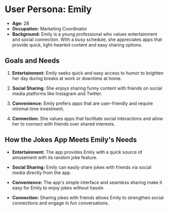 # User Persona: Emily

- **Age:** 28
- **Occupation:** Marketing Coordinator
- **Background:** Emily is a young professional who values entertainment and social connection. With a busy schedule, she appreciates apps that provide quick, light-hearted content and easy sharing options.

## Goals and Needs

1. **Entertainment:** Emily seeks quick and easy access to humor to brighten her day during breaks at work or downtime at home.

2. **Social Sharing:** She enjoys sharing funny content with friends on social media platforms like Instagram and Twitter.

3. **Convenience:** Emily prefers apps that are user-friendly and require minimal time investment.

4. **Connection:** She values apps that facilitate social interactions and allow her to connect with friends over shared interests.

## How the Jokes App Meets Emily's Needs

- **Entertainment:** The app provides Emily with a quick source of amusement with its random joke feature.

- **Social Sharing:** Emily can easily share jokes with friends via social media directly from the app.

- **Convenience:** The app's simple interface and seamless sharing make it easy for Emily to enjoy jokes without hassle.

- **Connection:** Sharing jokes with friends allows Emily to strengthen social connections and engage in fun conversations.
